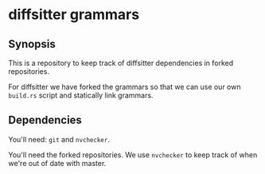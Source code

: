 # diffsitter grammars

## Synopsis

This is a repository to keep track of diffsitter dependencies in forked
repositories.

For diffsitter we have forked the grammars so that we can use our own
`build.rs` script and statically link grammars.

## Dependencies

You'll need: `git` and `nvchecker`.

You'll need the forked repositories. We use `nvchecker` to keep track of when
we're out of date with master.
